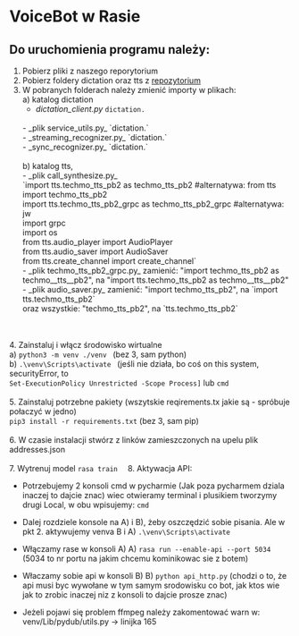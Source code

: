 # **VoiceBot w Rasie**

## Do uruchomienia programu należy:
1. Pobierz pliki z naszego reporytorium 
2. Pobierz foldery dictation oraz tts z [repozytorium](https://github.com/marcinwitkowski/tm-clients)
3. W pobranych folderach należy zmienić importy w plikach:
     <br>a) katalog dictation
    <br>
   - _dictation_client.py_
            `dictation.`
    <br>
   - _plik service_utils.py_
        `dictation.`
    <br>
   - _streaming_recognizer.py_
        `dictation.`
    <br>
   - _sync_recognizer.py_
        `dictation.`
    <br>
    <br>b) katalog tts, 
    <br> 
   -  _plik call_synthesize.py_
    <br>`import tts.techmo_tts_pb2 as techmo_tts_pb2              #alternatywa: from tts import techmo_tts_pb2
    <br> import tts.techmo_tts_pb2_grpc as techmo_tts_pb2_grpc    #alternatywa: jw
    <br> import grpc
    <br> import os
    <br> from tts.audio_player import AudioPlayer
    <br> from tts.audio_saver import AudioSaver
    <br> from tts.create_channel import create_channel`
    <br>
    - _plik techmo_tts_pb2_grpc.py_
	zamienić: "import techmo_tts_pb2 as techmo__tts__pb2", na "import tts.techmo_tts_pb2 as techmo__tts__pb2"
   <br>
    - _plik audio_saver.py_
	zamienić: "import techmo_tts_pb2", na `import tts.techmo_tts_pb2`
	<br>oraz wszystkie: "techmo_tts_pb2", na `tts.techmo_tts_pb2`
<br><br> 
4. Zainstaluj i włącz środowisko wirtualne
 <br>a) `python3 -m venv ./venv `      (bez 3, sam python)
 <br>b) `.\venv\Scripts\activate `      (jeśli nie działa, bo coś on this system, securityError, to      
`Set-ExecutionPolicy Unrestricted -Scope Process]` lub `cmd`
<br><br> 
5. Zainstaluj potrzebne pakiety (wszytskie reqirements.tx jakie są - spróbuje połaczyć w jedno)
	<br>`pip3 install -r requirements.txt` (bez 3, sam pip)
<br><br> 
6. W czasie instalacji stwórz z linków zamieszczonych na upelu plik addresses.json
<br><br>
7. Wytrenuj model
	`rasa train  `
8. Aktywacja API:
- Potrzebujemy 2 konsoli cmd w pycharmie (Jak poza pycharmem dziala inaczej to dajcie znac) wiec otwieramy terminal
   i plusikiem tworzymy drugi Local, w obu wpisujemy:
    `cmd`
- Dalej rozdziele konsole na A) i B), żeby oszczędzić sobie pisania. Ale w pkt 2. aktywujemy venva
    B i A) `.\venv\Scripts\activate`

- Włączamy rase w konsoli A)
    A) `rasa run --enable-api --port 5034`       (5034 to nr portu na jakim chcemu kominikowac sie z botem)

- Właczamy sobie api w konsoli B)
   B) `python api_http.py`                      (chodzi o to, że api musi byc wywołane w tym samym srodowisku co bot,
                                               jak ktos wie jak to zrobic inaczej niz z konsoli to dajcie prosze znac) 

- Jeżeli pojawi się problem ffmpeg należy zakomentować warn w:
venv/Lib/pydub/utils.py -> linijka 165
